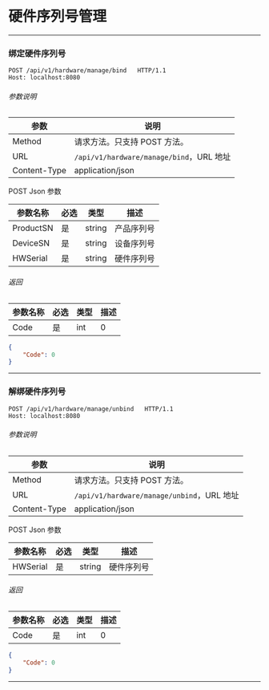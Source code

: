 # 硬件序列号管理

---
### 绑定硬件序列号

```http
POST /api/v1/hardware/manage/bind   HTTP/1.1
Host: localhost:8080
```

###### 参数说明

|参数|说明|
|---|---|
|Method|请求方法。只支持 POST 方法。|
|URL|`/api/v1/hardware/manage/bind`，URL 地址|
|Content-Type|application/json|

POST Json 参数

|参数名称|必选|类型|描述|
|---|---|---|---|
|ProductSN|是|string|产品序列号|
|DeviceSN|是|string|设备序列号|
|HWSerial|是|string|硬件序列号|


###### 返回

|参数名称|必选|类型|描述|
|---|---|---|---|
|Code|是|int|0|

```json
{
    "Code": 0
}
```
---

### 解绑硬件序列号

```http
POST /api/v1/hardware/manage/unbind   HTTP/1.1
Host: localhost:8080
```

###### 参数说明

|参数|说明|
|---|---|
|Method|请求方法。只支持 POST 方法。|
|URL|`/api/v1/hardware/manage/unbind`，URL 地址|
|Content-Type|application/json|

POST Json 参数

|参数名称|必选|类型|描述|
|---|---|---|---|
|HWSerial|是|string|硬件序列号|


###### 返回

|参数名称|必选|类型|描述|
|---|---|---|---|
|Code|是|int|0|

```json
{
    "Code": 0
}
```
---